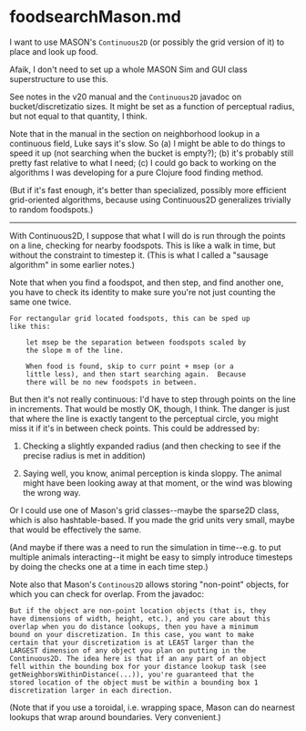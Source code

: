 foodsearchMason.md
===

I want to use MASON's `Continuous2D` (or possibly the grid version of
it) to place and look up food.

Afaik, I don't need to set up a whole MASON Sim and GUI class
superstructure to use this.  

See notes in the v20 manual and the `Continuous2D` javadoc on
bucket/discretizatio sizes.  It might be set as a function of
perceptual radius, but not equal to that quantity, I think.

Note that in the manual in the section on neighborhood lookup in a
continuous field, Luke says it's slow.  So (a) I might be able to do
things to speed it up (not searching when the bucket is empty?); (b)
it's probably still pretty fast relative to what I need; (c) I could
go back to working on the algorithms I was developing for a pure
Clojure food finding method.

(But if it's fast enough, it's better than specialized, possibly more
efficient grid-oriented algorithms, because using Continuous2D
generalizes trivially to random foodspots.)

---

With Continuous2D, I suppose that what I will do is run through the
points on a line, checking for nearby foodspots.  This is like a walk in
time, but without the constraint to timestep it.  (This is what I called
a "sausage algorithm" in some earlier notes.)

Note that when you find a foodspot, and then step, and find another
one, you have to check its identity to make sure you're not just
counting the same one twice.

	For rectangular grid located foodspots, this can be sped up
	like this:

		let msep be the separation between foodspots scaled by
		the slope m of the line.

		When food is found, skip to curr point + msep (or a
		little less), and then start searching again.  Because 
		there will be no new foodspots in between.

But then it's not really continuous: I'd have to step through points on
the line in increments.  That would be mostly OK, though, I think.  The
danger is just that where the line is exactly tangent to the perceptual
circle, you might miss it if it's in between check points.  This could
be addressed by:

1. Checking a slightly expanded radius (and then checking to see if the
precise radius is met in addition)

2. Saying well, you know, animal perception is kinda sloppy.  The
animal might have been looking away at that moment, or the wind was
blowing the wrong way.

Or I could use one of Mason's grid classes--maybe the sparse2D class,
which is also hashtable-based.  If you made the grid units very small,
maybe that would be effectively the same.

(And maybe if there was a need to run the simulation in time--e.g. to
put multiple animals interacting--it might be easy to simply introduce
timesteps by doing the checks one at a time in each time step.)

Note also that Mason's `Continous2D` allows storing "non-point"
objects, for which you can check for overlap.  From the javadoc:

	But if the object are non-point location objects (that is, they
	have dimensions of width, height, etc.), and you care about this
	overlap when you do distance lookups, then you have a minimum
	bound on your discretization. In this case, you want to make
	certain that your discretization is at LEAST larger than the
	LARGEST dimension of any object you plan on putting in the
	Continuous2D. The idea here is that if an any part of an object
	fell within the bounding box for your distance lookup task (see
	getNeighborsWithinDistance(...)), you're guaranteed that the
	stored location of the object must be within a bounding box 1
	discretization larger in each direction.

(Note that if you use a toroidal, i.e. wrapping space, Mason can do
nearnest lookups that wrap around boundaries.  Very convenient.)
